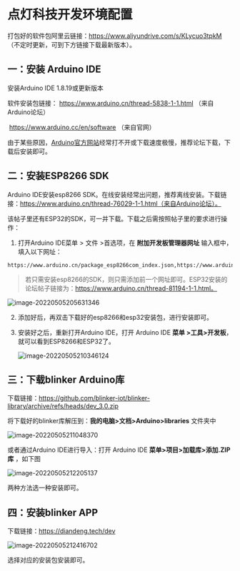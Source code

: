 # 点灯科技开发环境配置
打包好的软件包阿里云链接：https://www.aliyundrive.com/s/KLycuo3tpkM （不定时更新，可到下方链接下载最新版本）。

## 一：安装 Arduino IDE

安装Arduino IDE 1.8.19或更新版本

软件安装包链接： https://www.arduino.cn/thread-5838-1-1.html （来自Arduino论坛）

​							  https://www.arduino.cc/en/software （来自官网）

由于某些原因，[Arduino官方网站](https://www.arduino.cc/en/Main/Software)经常打不开或下载速度极慢，推荐论坛下载，下载后安装即可。

## 二：安装ESP8266 SDK

Arduino IDE安装esp8266 SDK。在线安装经常出问题，推荐离线安装。下载链接：https://www.arduino.cn/thread-76029-1-1.html（来自Arduino论坛）。

该帖子里还有ESP32的SDK，可一并下载。下载之后需按照帖子里的要求进行操作：

1. 打开Arduino IDE菜单 > 文件 >首选项，在 **附加开发板管理器网址** 输入框中，填入以下网址：

``` 
https://www.arduino.cn/package_esp8266com_index.json,https://www.arduino.cn/package_esp32_index.jsonhttps://www.arduino.cn/package_esp32_index.json
```

> 若只需安装esp8266的SDK，则只需添加前一个网址即可。ESP32安装的论坛帖子链接为：https://www.arduino.cn/thread-81194-1-1.html。

![image-20220505205631346](https://s2.loli.net/2022/05/05/yEhm6GViKWkgM2Y.png)

2. 添加好后，再双击下载好的esp8266和esp32安装包，进行安装即可。

3. 安装好之后，重新打开Arduino IDE，打开 Arduino IDE **菜单 >工具>开发板**，就可以看到ESP8266和ESP32了。

   ![image-20220505210346124](https://s2.loli.net/2022/05/05/aih2nyd6GwcXrVS.png)

## 三：下载blinker Arduino库

下载链接：https://github.com/blinker-iot/blinker-library/archive/refs/heads/dev_3.0.zip

将下载好的blinker库解压到：**我的电脑>文档>Arduino>libraries** 文件夹中

![image-20220505211048370](https://s2.loli.net/2022/05/05/tXjeKHE6iZWz9y8.png)

或者通过Arduino IDE进行导入：打开 Arduino IDE **菜单>项目>加载库>添加.ZIP库** ，如下图

![image-20220505212205137](https://s2.loli.net/2022/05/05/WeRZOIctnrazCwH.png)

两种方法选一种安装即可。

## 四：安装blinker APP

下载链接：https://diandeng.tech/dev

![image-20220505212416702](https://s2.loli.net/2022/05/05/tIKycTeXLuvbDoW.png)

选择对应的安装包安装即可。
